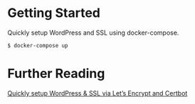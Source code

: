 # Getting Started
Quickly setup WordPress and SSL using docker-compose.
```
$ docker-compose up
```

# Further Reading
[Quickly setup WordPress & SSL via Let’s Encrypt and Certbot](https://medium.com/@carlwillimott/quickly-setup-wordpress-ssl-via-lets-encrypt-and-certbot-b29e8abf2072)
